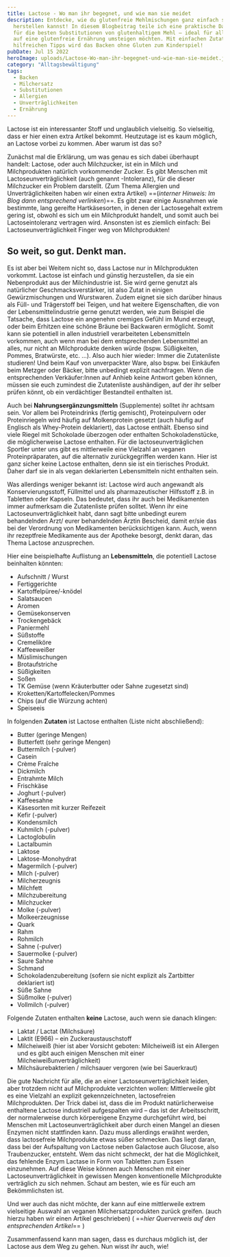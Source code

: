 ```yaml
---
title: Lactose - Wo man ihr begegnet, und wie man sie meidet
description: Entdecke, wie du glutenfreie Mehlmischungen ganz einfach selbst
  herstellen kannst! In diesem Blogbeitrag teile ich eine praktische Daumenregel
  für die besten Substitutionen von glutenhaltigem Mehl – ideal für alle, die
  auf eine glutenfreie Ernährung umsteigen möchten. Mit einfachen Zutaten und
  hilfreichen Tipps wird das Backen ohne Gluten zum Kinderspiel!
pubDate: Jul 15 2022
heroImage: uploads/Lactose-Wo-man-ihr-begegnet-und-wie-man-sie-meidet.jpg
category: "Alltagsbewältigung"
tags:
  - Backen
  - Milchersatz
  - Substitutionen
  - Allergien
  - Unverträglichkeiten
  - Ernährung
---
```


Lactose ist ein interessanter Stoff und unglaublich vielseitig. So vielseitig, dass er hier einen extra Artikel bekommt. Heutzutage ist es kaum möglich, an Lactose vorbei zu kommen. Aber warum ist das so?

Zunächst mal die Erklärung, um was genau es sich dabei überhaupt handelt: Lactose, oder auch Milchzucker, ist ein in Milch und Milchprodukten natürlich vorkommender Zucker.
Es gibt Menschen mit Lactoseunverträglichkeit (auch genannt -Intoleranz), für die dieser Milchzucker ein Problem darstellt. (Zum Thema Allergien und Unverträglichkeiten haben wir einen extra Artikel) ==(_interner Hinweis: Im Blog dann entsprechend verlinken_)==. Es gibt zwar einige Ausnahmen wie bestimmte, lang gereifte Hartkäsesorten, in denen der Lactosegehalt extrem gering ist, obwohl es sich um ein Milchprodukt handelt, und somit auch bei Lactoseintoleranz vertragen wird. Ansonsten ist es ziemlich einfach: Bei Lactoseunverträglichkeit Finger weg von Milchprodukten!

## So weit, so gut. Denkt man.

Es ist aber bei Weitem nicht so, dass Lactose nur in Milchprodukten vorkommt.
Lactose ist einfach und günstig herzustellen, da sie ein Nebenprodukt aus der Milchindustrie ist. Sie wird gerne genutzt als natürlicher Geschmacksverstärker, ist also Zutat in einigen Gewürzmischungen und Wurstwaren. Zudem eignet sie sich darüber hinaus als Füll- und Trägerstoff bei Teigen, und hat weitere Eigenschaften, die von der Lebensmittelindustrie gerne genutzt werden, wie zum Beispiel die Tatsache, dass Lactose ein angenehm cremiges Gefühl im Mund erzeugt, oder beim Erhitzen eine schöne Bräune bei Backwaren ermöglicht. Somit kann sie potentiell in allen industriell verarbeiteten Lebensmitteln vorkommen, auch wenn man bei dem entsprechenden Lebensmittel an alles, nur nicht an Milchprodukte denken würde (bspw. Süßigkeiten, Pommes, Bratwürste, etc. ...). Also auch hier wieder: Immer die Zutatenliste studieren! Und beim Kauf von unverpackter Ware, also bspw. bei Einkäufen beim Metzger oder Bäcker, bitte unbedingt explizit nachfragen. Wenn die entsprechenden Verkäufer:Innen auf Anhieb keine Antwort geben können, müssen sie euch zumindest die Zutatenliste aushändigen, auf der ihr selber prüfen könnt, ob ein verdächtiger Bestandteil enthalten ist.

Auch bei **Nahrungsergänzungsmitteln** (Supplemente) solltet ihr achtsam sein. Vor allem bei Proteindrinks (fertig gemischt), Proteinpulvern oder Proteinriegeln wird häufig auf Molkenprotein gesetzt (auch häufig auf Englisch als Whey-Protein deklariert), das Lactose enthält. Ebenso sind viele Riegel mit Schokolade überzogen oder enthalten Schokoladenstücke, die möglicherweise Lactose enthalten. Für die lactoseunverträglichen Sportler unter uns gibt es mittlerweile eine Vielzahl an veganen Proteinpräparaten, auf die alternativ zurückgegriffen werden kann. Hier ist ganz sicher keine Lactose enthalten, denn sie ist ein tierisches Produkt. Daher darf sie in als vegan deklarierten Lebensmitteln nicht enthalten sein.

Was allerdings weniger bekannt ist: Lactose wird auch angewandt als Konservierungsstoff, Füllmittel und als pharmazeutischer Hilfsstoff z.B. in Tabletten oder Kapseln. Das bedeutet, dass ihr auch bei Medikamenten immer aufmerksam die Zutatenliste prüfen solltet. Wenn ihr eine Lactoseunverträglichkeit habt, dann sagt bitte unbedingt eurem behandelnden Arzt/ eurer behandelnden Ärztin Bescheid, damit er/sie das bei der Verordnung von Medikamenten berücksichtigen kann. Auch, wenn ihr rezeptfreie Medikamente aus der Apotheke besorgt, denkt daran, das Thema Lactose anzusprechen.

Hier eine beispielhafte Auflistung an **Lebensmitteln**, die potentiell Lactose beinhalten könnten:

- Aufschnitt / Wurst
- Fertiggerichte
- Kartoffelpüree/-knödel
- Salatsaucen
- Aromen
- Gemüsekonserven
- Trockengebäck
- Paniermehl
- Süßstoffe
- Cremeliköre
- Kaffeeweißer
- Müslimischungen
- Brotaufstriche
- Süßigkeiten
- Soßen
- TK Gemüse (wenn Kräuterbutter oder Sahne zugesetzt sind)
- Kroketten/Kartoffelecken/Pommes
- Chips (auf die Würzung achten)
- Speiseeis

In folgenden **Zutaten** ist Lactose enthalten (Liste nicht abschließend):

- Butter (geringe Mengen)
- Butterfett (sehr geringe Mengen)
- Buttermilch (-pulver)
- Casein
- Crème Fraîche
- Dickmilch
- Entrahmte Milch
- Frischkäse
- Joghurt (-pulver)
- Kaffeesahne
- Käsesorten mit kurzer Reifezeit
- Kefir (-pulver)
- Kondensmilch
- Kuhmilch (-pulver)
- Lactoglobulin
- Lactalbumin
- Laktose
- Laktose-Monohydrat
- Magermilch (-pulver)
- Milch (-pulver)
- Milcherzeugnis
- Milchfett
- Milchzubereitung
- Milchzucker
- Molke (-pulver)
- Molkeerzeugnisse
- Quark
- Rahm
- Rohmilch
- Sahne (-pulver)
- Sauermolke (-pulver)
- Saure Sahne
- Schmand
- Schokoladenzubereitung (sofern sie nicht explizit als Zartbitter deklariert ist)
- Süße Sahne
- Süßmolke (-pulver)
- Vollmilch (-pulver)

Folgende Zutaten enthalten **keine** Lactose, auch wenn sie danach klingen:

- Laktat / Lactat (Milchsäure)
- Laktit (E966) – ein Zuckeraustauschstoff
- Milcheiweiß (hier ist aber Vorsicht geboten: Milcheiweiß ist ein Allergen und es gibt auch einigen Menschen mit einer Milcheiweißunverträglichkeit)
- Milchsäurebakterien / milchsauer vergoren (wie bei Sauerkraut)

Die gute Nachricht für alle, die an einer Lactoseunverträglichkeit leiden, aber trotzdem nicht auf Milchprodukte verzichten wollen: Mittlerweile gibt es eine Vielzahl an explizit gekennzeichneten, lactosefreien Milchprodukten. Der Trick dabei ist, dass die im Produkt natürlicherweise enthaltene Lactose industriell aufgespalten wird – das ist der Arbeitsschritt, der normalerweise durch körpereigene Enzyme durchgeführt wird, bei Menschen mit Lactoseunverträglichkeit aber durch einen Mangel an diesen Enzymen nicht stattfinden kann. Dazu muss allerdings erwähnt werden, dass lactosefreie Milchprodukte etwas süßer schmecken. Das liegt daran, dass bei der Aufspaltung von Lactose neben Galactose auch Glucose, also Traubenzucker, entsteht.
Wem das nicht schmeckt, der hat die Möglichkeit, das fehlende Enzym Lactase in Form von Tabletten zum Essen einzunehmen. Auf diese Weise können auch Menschen mit einer Lactoseunverträglichkeit in gewissen Mengen konventionelle Milchprodukte verträglich zu sich nehmen. Schaut am besten, wie es für euch am Bekömmlichsten ist.

Und wer auch das nicht möchte, der kann auf eine mittlerweile extrem vielseitige Auswahl an veganen Milchersatzprodukten zurück greifen. (auch hierzu haben wir einen Artikel geschrieben) ( ==_hier Querverweis auf den entsprechenden Artikel_== )

Zusammenfassend kann man sagen, dass es durchaus möglich ist, der Lactose aus dem Weg zu gehen. Nun wisst ihr auch, wie!

